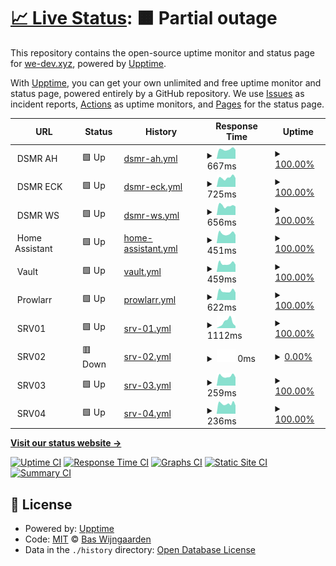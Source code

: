# [📈 Live Status](https://uptime.we-dev.xyz): <!--live status--> **🟧 Partial outage**

This repository contains the open-source uptime monitor and status page for [we-dev.xyz](https://uptime.we-dev.xyz), powered by [Upptime](https://github.com/upptime/upptime).

With [Upptime](https://upptime.js.org), you can get your own unlimited and free uptime monitor and status page, powered entirely by a GitHub repository. We use [Issues](https://github.com/cookie-org/web-uptime/issues) as incident reports, [Actions](https://github.com/cookie-org/web-uptime/actions) as uptime monitors, and [Pages](https://uptime.we-dev.xyz) for the status page.

<!--start: status pages-->
<!-- This summary is generated by Upptime (https://github.com/upptime/upptime) -->
<!-- Do not edit this manually, your changes will be overwritten -->
<!-- prettier-ignore -->
| URL | Status | History | Response Time | Uptime |
| --- | ------ | ------- | ------------- | ------ |
| <img alt="" src="https://raw.githubusercontent.com/dsmrreader/dsmr-reader/9a166c5d82d90a218fb5c2614483e1731de893ac/dsmr_frontend/static/dsmr_frontend/img/favicons/favicon-32x32.png" height="13"> DSMR AH | 🟩 Up | [dsmr-ah.yml](https://github.com/cookie-org/web-uptime/commits/HEAD/history/dsmr-ah.yml) | <details><summary><img alt="Response time graph" src="./graphs/dsmr-ah/response-time-week.png" height="20"> 667ms</summary><br><a href="https://uptime.we-dev.xyz/history/dsmr-ah"><img alt="Response time 752" src="https://img.shields.io/endpoint?url=https%3A%2F%2Fraw.githubusercontent.com%2Fcookie-org%2Fweb-uptime%2FHEAD%2Fapi%2Fdsmr-ah%2Fresponse-time.json"></a><br><a href="https://uptime.we-dev.xyz/history/dsmr-ah"><img alt="24-hour response time 638" src="https://img.shields.io/endpoint?url=https%3A%2F%2Fraw.githubusercontent.com%2Fcookie-org%2Fweb-uptime%2FHEAD%2Fapi%2Fdsmr-ah%2Fresponse-time-day.json"></a><br><a href="https://uptime.we-dev.xyz/history/dsmr-ah"><img alt="7-day response time 667" src="https://img.shields.io/endpoint?url=https%3A%2F%2Fraw.githubusercontent.com%2Fcookie-org%2Fweb-uptime%2FHEAD%2Fapi%2Fdsmr-ah%2Fresponse-time-week.json"></a><br><a href="https://uptime.we-dev.xyz/history/dsmr-ah"><img alt="30-day response time 662" src="https://img.shields.io/endpoint?url=https%3A%2F%2Fraw.githubusercontent.com%2Fcookie-org%2Fweb-uptime%2FHEAD%2Fapi%2Fdsmr-ah%2Fresponse-time-month.json"></a><br><a href="https://uptime.we-dev.xyz/history/dsmr-ah"><img alt="1-year response time 787" src="https://img.shields.io/endpoint?url=https%3A%2F%2Fraw.githubusercontent.com%2Fcookie-org%2Fweb-uptime%2FHEAD%2Fapi%2Fdsmr-ah%2Fresponse-time-year.json"></a></details> | <details><summary><a href="https://uptime.we-dev.xyz/history/dsmr-ah">100.00%</a></summary><a href="https://uptime.we-dev.xyz/history/dsmr-ah"><img alt="All-time uptime 99.74%" src="https://img.shields.io/endpoint?url=https%3A%2F%2Fraw.githubusercontent.com%2Fcookie-org%2Fweb-uptime%2FHEAD%2Fapi%2Fdsmr-ah%2Fuptime.json"></a><br><a href="https://uptime.we-dev.xyz/history/dsmr-ah"><img alt="24-hour uptime 100.00%" src="https://img.shields.io/endpoint?url=https%3A%2F%2Fraw.githubusercontent.com%2Fcookie-org%2Fweb-uptime%2FHEAD%2Fapi%2Fdsmr-ah%2Fuptime-day.json"></a><br><a href="https://uptime.we-dev.xyz/history/dsmr-ah"><img alt="7-day uptime 100.00%" src="https://img.shields.io/endpoint?url=https%3A%2F%2Fraw.githubusercontent.com%2Fcookie-org%2Fweb-uptime%2FHEAD%2Fapi%2Fdsmr-ah%2Fuptime-week.json"></a><br><a href="https://uptime.we-dev.xyz/history/dsmr-ah"><img alt="30-day uptime 99.90%" src="https://img.shields.io/endpoint?url=https%3A%2F%2Fraw.githubusercontent.com%2Fcookie-org%2Fweb-uptime%2FHEAD%2Fapi%2Fdsmr-ah%2Fuptime-month.json"></a><br><a href="https://uptime.we-dev.xyz/history/dsmr-ah"><img alt="1-year uptime 99.91%" src="https://img.shields.io/endpoint?url=https%3A%2F%2Fraw.githubusercontent.com%2Fcookie-org%2Fweb-uptime%2FHEAD%2Fapi%2Fdsmr-ah%2Fuptime-year.json"></a></details>
| <img alt="" src="https://raw.githubusercontent.com/dsmrreader/dsmr-reader/9a166c5d82d90a218fb5c2614483e1731de893ac/dsmr_frontend/static/dsmr_frontend/img/favicons/favicon-32x32.png" height="13"> DSMR ECK | 🟩 Up | [dsmr-eck.yml](https://github.com/cookie-org/web-uptime/commits/HEAD/history/dsmr-eck.yml) | <details><summary><img alt="Response time graph" src="./graphs/dsmr-eck/response-time-week.png" height="20"> 725ms</summary><br><a href="https://uptime.we-dev.xyz/history/dsmr-eck"><img alt="Response time 789" src="https://img.shields.io/endpoint?url=https%3A%2F%2Fraw.githubusercontent.com%2Fcookie-org%2Fweb-uptime%2FHEAD%2Fapi%2Fdsmr-eck%2Fresponse-time.json"></a><br><a href="https://uptime.we-dev.xyz/history/dsmr-eck"><img alt="24-hour response time 688" src="https://img.shields.io/endpoint?url=https%3A%2F%2Fraw.githubusercontent.com%2Fcookie-org%2Fweb-uptime%2FHEAD%2Fapi%2Fdsmr-eck%2Fresponse-time-day.json"></a><br><a href="https://uptime.we-dev.xyz/history/dsmr-eck"><img alt="7-day response time 725" src="https://img.shields.io/endpoint?url=https%3A%2F%2Fraw.githubusercontent.com%2Fcookie-org%2Fweb-uptime%2FHEAD%2Fapi%2Fdsmr-eck%2Fresponse-time-week.json"></a><br><a href="https://uptime.we-dev.xyz/history/dsmr-eck"><img alt="30-day response time 782" src="https://img.shields.io/endpoint?url=https%3A%2F%2Fraw.githubusercontent.com%2Fcookie-org%2Fweb-uptime%2FHEAD%2Fapi%2Fdsmr-eck%2Fresponse-time-month.json"></a><br><a href="https://uptime.we-dev.xyz/history/dsmr-eck"><img alt="1-year response time 796" src="https://img.shields.io/endpoint?url=https%3A%2F%2Fraw.githubusercontent.com%2Fcookie-org%2Fweb-uptime%2FHEAD%2Fapi%2Fdsmr-eck%2Fresponse-time-year.json"></a></details> | <details><summary><a href="https://uptime.we-dev.xyz/history/dsmr-eck">100.00%</a></summary><a href="https://uptime.we-dev.xyz/history/dsmr-eck"><img alt="All-time uptime 99.74%" src="https://img.shields.io/endpoint?url=https%3A%2F%2Fraw.githubusercontent.com%2Fcookie-org%2Fweb-uptime%2FHEAD%2Fapi%2Fdsmr-eck%2Fuptime.json"></a><br><a href="https://uptime.we-dev.xyz/history/dsmr-eck"><img alt="24-hour uptime 100.00%" src="https://img.shields.io/endpoint?url=https%3A%2F%2Fraw.githubusercontent.com%2Fcookie-org%2Fweb-uptime%2FHEAD%2Fapi%2Fdsmr-eck%2Fuptime-day.json"></a><br><a href="https://uptime.we-dev.xyz/history/dsmr-eck"><img alt="7-day uptime 100.00%" src="https://img.shields.io/endpoint?url=https%3A%2F%2Fraw.githubusercontent.com%2Fcookie-org%2Fweb-uptime%2FHEAD%2Fapi%2Fdsmr-eck%2Fuptime-week.json"></a><br><a href="https://uptime.we-dev.xyz/history/dsmr-eck"><img alt="30-day uptime 99.90%" src="https://img.shields.io/endpoint?url=https%3A%2F%2Fraw.githubusercontent.com%2Fcookie-org%2Fweb-uptime%2FHEAD%2Fapi%2Fdsmr-eck%2Fuptime-month.json"></a><br><a href="https://uptime.we-dev.xyz/history/dsmr-eck"><img alt="1-year uptime 99.92%" src="https://img.shields.io/endpoint?url=https%3A%2F%2Fraw.githubusercontent.com%2Fcookie-org%2Fweb-uptime%2FHEAD%2Fapi%2Fdsmr-eck%2Fuptime-year.json"></a></details>
| <img alt="" src="https://raw.githubusercontent.com/dsmrreader/dsmr-reader/9a166c5d82d90a218fb5c2614483e1731de893ac/dsmr_frontend/static/dsmr_frontend/img/favicons/favicon-32x32.png" height="13"> DSMR WS | 🟩 Up | [dsmr-ws.yml](https://github.com/cookie-org/web-uptime/commits/HEAD/history/dsmr-ws.yml) | <details><summary><img alt="Response time graph" src="./graphs/dsmr-ws/response-time-week.png" height="20"> 656ms</summary><br><a href="https://uptime.we-dev.xyz/history/dsmr-ws"><img alt="Response time 675" src="https://img.shields.io/endpoint?url=https%3A%2F%2Fraw.githubusercontent.com%2Fcookie-org%2Fweb-uptime%2FHEAD%2Fapi%2Fdsmr-ws%2Fresponse-time.json"></a><br><a href="https://uptime.we-dev.xyz/history/dsmr-ws"><img alt="24-hour response time 602" src="https://img.shields.io/endpoint?url=https%3A%2F%2Fraw.githubusercontent.com%2Fcookie-org%2Fweb-uptime%2FHEAD%2Fapi%2Fdsmr-ws%2Fresponse-time-day.json"></a><br><a href="https://uptime.we-dev.xyz/history/dsmr-ws"><img alt="7-day response time 656" src="https://img.shields.io/endpoint?url=https%3A%2F%2Fraw.githubusercontent.com%2Fcookie-org%2Fweb-uptime%2FHEAD%2Fapi%2Fdsmr-ws%2Fresponse-time-week.json"></a><br><a href="https://uptime.we-dev.xyz/history/dsmr-ws"><img alt="30-day response time 674" src="https://img.shields.io/endpoint?url=https%3A%2F%2Fraw.githubusercontent.com%2Fcookie-org%2Fweb-uptime%2FHEAD%2Fapi%2Fdsmr-ws%2Fresponse-time-month.json"></a><br><a href="https://uptime.we-dev.xyz/history/dsmr-ws"><img alt="1-year response time 686" src="https://img.shields.io/endpoint?url=https%3A%2F%2Fraw.githubusercontent.com%2Fcookie-org%2Fweb-uptime%2FHEAD%2Fapi%2Fdsmr-ws%2Fresponse-time-year.json"></a></details> | <details><summary><a href="https://uptime.we-dev.xyz/history/dsmr-ws">100.00%</a></summary><a href="https://uptime.we-dev.xyz/history/dsmr-ws"><img alt="All-time uptime 99.74%" src="https://img.shields.io/endpoint?url=https%3A%2F%2Fraw.githubusercontent.com%2Fcookie-org%2Fweb-uptime%2FHEAD%2Fapi%2Fdsmr-ws%2Fuptime.json"></a><br><a href="https://uptime.we-dev.xyz/history/dsmr-ws"><img alt="24-hour uptime 100.00%" src="https://img.shields.io/endpoint?url=https%3A%2F%2Fraw.githubusercontent.com%2Fcookie-org%2Fweb-uptime%2FHEAD%2Fapi%2Fdsmr-ws%2Fuptime-day.json"></a><br><a href="https://uptime.we-dev.xyz/history/dsmr-ws"><img alt="7-day uptime 100.00%" src="https://img.shields.io/endpoint?url=https%3A%2F%2Fraw.githubusercontent.com%2Fcookie-org%2Fweb-uptime%2FHEAD%2Fapi%2Fdsmr-ws%2Fuptime-week.json"></a><br><a href="https://uptime.we-dev.xyz/history/dsmr-ws"><img alt="30-day uptime 99.90%" src="https://img.shields.io/endpoint?url=https%3A%2F%2Fraw.githubusercontent.com%2Fcookie-org%2Fweb-uptime%2FHEAD%2Fapi%2Fdsmr-ws%2Fuptime-month.json"></a><br><a href="https://uptime.we-dev.xyz/history/dsmr-ws"><img alt="1-year uptime 99.92%" src="https://img.shields.io/endpoint?url=https%3A%2F%2Fraw.githubusercontent.com%2Fcookie-org%2Fweb-uptime%2FHEAD%2Fapi%2Fdsmr-ws%2Fuptime-year.json"></a></details>
| <img alt="" src="https://icons.duckduckgo.com/ip3/null.ico" height="13"> Home Assistant | 🟩 Up | [home-assistant.yml](https://github.com/cookie-org/web-uptime/commits/HEAD/history/home-assistant.yml) | <details><summary><img alt="Response time graph" src="./graphs/home-assistant/response-time-week.png" height="20"> 451ms</summary><br><a href="https://uptime.we-dev.xyz/history/home-assistant"><img alt="Response time 492" src="https://img.shields.io/endpoint?url=https%3A%2F%2Fraw.githubusercontent.com%2Fcookie-org%2Fweb-uptime%2FHEAD%2Fapi%2Fhome-assistant%2Fresponse-time.json"></a><br><a href="https://uptime.we-dev.xyz/history/home-assistant"><img alt="24-hour response time 390" src="https://img.shields.io/endpoint?url=https%3A%2F%2Fraw.githubusercontent.com%2Fcookie-org%2Fweb-uptime%2FHEAD%2Fapi%2Fhome-assistant%2Fresponse-time-day.json"></a><br><a href="https://uptime.we-dev.xyz/history/home-assistant"><img alt="7-day response time 451" src="https://img.shields.io/endpoint?url=https%3A%2F%2Fraw.githubusercontent.com%2Fcookie-org%2Fweb-uptime%2FHEAD%2Fapi%2Fhome-assistant%2Fresponse-time-week.json"></a><br><a href="https://uptime.we-dev.xyz/history/home-assistant"><img alt="30-day response time 478" src="https://img.shields.io/endpoint?url=https%3A%2F%2Fraw.githubusercontent.com%2Fcookie-org%2Fweb-uptime%2FHEAD%2Fapi%2Fhome-assistant%2Fresponse-time-month.json"></a><br><a href="https://uptime.we-dev.xyz/history/home-assistant"><img alt="1-year response time 495" src="https://img.shields.io/endpoint?url=https%3A%2F%2Fraw.githubusercontent.com%2Fcookie-org%2Fweb-uptime%2FHEAD%2Fapi%2Fhome-assistant%2Fresponse-time-year.json"></a></details> | <details><summary><a href="https://uptime.we-dev.xyz/history/home-assistant">100.00%</a></summary><a href="https://uptime.we-dev.xyz/history/home-assistant"><img alt="All-time uptime 99.34%" src="https://img.shields.io/endpoint?url=https%3A%2F%2Fraw.githubusercontent.com%2Fcookie-org%2Fweb-uptime%2FHEAD%2Fapi%2Fhome-assistant%2Fuptime.json"></a><br><a href="https://uptime.we-dev.xyz/history/home-assistant"><img alt="24-hour uptime 100.00%" src="https://img.shields.io/endpoint?url=https%3A%2F%2Fraw.githubusercontent.com%2Fcookie-org%2Fweb-uptime%2FHEAD%2Fapi%2Fhome-assistant%2Fuptime-day.json"></a><br><a href="https://uptime.we-dev.xyz/history/home-assistant"><img alt="7-day uptime 100.00%" src="https://img.shields.io/endpoint?url=https%3A%2F%2Fraw.githubusercontent.com%2Fcookie-org%2Fweb-uptime%2FHEAD%2Fapi%2Fhome-assistant%2Fuptime-week.json"></a><br><a href="https://uptime.we-dev.xyz/history/home-assistant"><img alt="30-day uptime 100.00%" src="https://img.shields.io/endpoint?url=https%3A%2F%2Fraw.githubusercontent.com%2Fcookie-org%2Fweb-uptime%2FHEAD%2Fapi%2Fhome-assistant%2Fuptime-month.json"></a><br><a href="https://uptime.we-dev.xyz/history/home-assistant"><img alt="1-year uptime 98.55%" src="https://img.shields.io/endpoint?url=https%3A%2F%2Fraw.githubusercontent.com%2Fcookie-org%2Fweb-uptime%2FHEAD%2Fapi%2Fhome-assistant%2Fuptime-year.json"></a></details>
| <img alt="" src="https://icons.duckduckgo.com/ip3/null.ico" height="13"> Vault | 🟩 Up | [vault.yml](https://github.com/cookie-org/web-uptime/commits/HEAD/history/vault.yml) | <details><summary><img alt="Response time graph" src="./graphs/vault/response-time-week.png" height="20"> 459ms</summary><br><a href="https://uptime.we-dev.xyz/history/vault"><img alt="Response time 482" src="https://img.shields.io/endpoint?url=https%3A%2F%2Fraw.githubusercontent.com%2Fcookie-org%2Fweb-uptime%2FHEAD%2Fapi%2Fvault%2Fresponse-time.json"></a><br><a href="https://uptime.we-dev.xyz/history/vault"><img alt="24-hour response time 397" src="https://img.shields.io/endpoint?url=https%3A%2F%2Fraw.githubusercontent.com%2Fcookie-org%2Fweb-uptime%2FHEAD%2Fapi%2Fvault%2Fresponse-time-day.json"></a><br><a href="https://uptime.we-dev.xyz/history/vault"><img alt="7-day response time 459" src="https://img.shields.io/endpoint?url=https%3A%2F%2Fraw.githubusercontent.com%2Fcookie-org%2Fweb-uptime%2FHEAD%2Fapi%2Fvault%2Fresponse-time-week.json"></a><br><a href="https://uptime.we-dev.xyz/history/vault"><img alt="30-day response time 492" src="https://img.shields.io/endpoint?url=https%3A%2F%2Fraw.githubusercontent.com%2Fcookie-org%2Fweb-uptime%2FHEAD%2Fapi%2Fvault%2Fresponse-time-month.json"></a><br><a href="https://uptime.we-dev.xyz/history/vault"><img alt="1-year response time 497" src="https://img.shields.io/endpoint?url=https%3A%2F%2Fraw.githubusercontent.com%2Fcookie-org%2Fweb-uptime%2FHEAD%2Fapi%2Fvault%2Fresponse-time-year.json"></a></details> | <details><summary><a href="https://uptime.we-dev.xyz/history/vault">100.00%</a></summary><a href="https://uptime.we-dev.xyz/history/vault"><img alt="All-time uptime 99.77%" src="https://img.shields.io/endpoint?url=https%3A%2F%2Fraw.githubusercontent.com%2Fcookie-org%2Fweb-uptime%2FHEAD%2Fapi%2Fvault%2Fuptime.json"></a><br><a href="https://uptime.we-dev.xyz/history/vault"><img alt="24-hour uptime 100.00%" src="https://img.shields.io/endpoint?url=https%3A%2F%2Fraw.githubusercontent.com%2Fcookie-org%2Fweb-uptime%2FHEAD%2Fapi%2Fvault%2Fuptime-day.json"></a><br><a href="https://uptime.we-dev.xyz/history/vault"><img alt="7-day uptime 100.00%" src="https://img.shields.io/endpoint?url=https%3A%2F%2Fraw.githubusercontent.com%2Fcookie-org%2Fweb-uptime%2FHEAD%2Fapi%2Fvault%2Fuptime-week.json"></a><br><a href="https://uptime.we-dev.xyz/history/vault"><img alt="30-day uptime 100.00%" src="https://img.shields.io/endpoint?url=https%3A%2F%2Fraw.githubusercontent.com%2Fcookie-org%2Fweb-uptime%2FHEAD%2Fapi%2Fvault%2Fuptime-month.json"></a><br><a href="https://uptime.we-dev.xyz/history/vault"><img alt="1-year uptime 99.93%" src="https://img.shields.io/endpoint?url=https%3A%2F%2Fraw.githubusercontent.com%2Fcookie-org%2Fweb-uptime%2FHEAD%2Fapi%2Fvault%2Fuptime-year.json"></a></details>
| <img alt="" src="https://icons.duckduckgo.com/ip3/null.ico" height="13"> Prowlarr | 🟩 Up | [prowlarr.yml](https://github.com/cookie-org/web-uptime/commits/HEAD/history/prowlarr.yml) | <details><summary><img alt="Response time graph" src="./graphs/prowlarr/response-time-week.png" height="20"> 622ms</summary><br><a href="https://uptime.we-dev.xyz/history/prowlarr"><img alt="Response time 661" src="https://img.shields.io/endpoint?url=https%3A%2F%2Fraw.githubusercontent.com%2Fcookie-org%2Fweb-uptime%2FHEAD%2Fapi%2Fprowlarr%2Fresponse-time.json"></a><br><a href="https://uptime.we-dev.xyz/history/prowlarr"><img alt="24-hour response time 524" src="https://img.shields.io/endpoint?url=https%3A%2F%2Fraw.githubusercontent.com%2Fcookie-org%2Fweb-uptime%2FHEAD%2Fapi%2Fprowlarr%2Fresponse-time-day.json"></a><br><a href="https://uptime.we-dev.xyz/history/prowlarr"><img alt="7-day response time 622" src="https://img.shields.io/endpoint?url=https%3A%2F%2Fraw.githubusercontent.com%2Fcookie-org%2Fweb-uptime%2FHEAD%2Fapi%2Fprowlarr%2Fresponse-time-week.json"></a><br><a href="https://uptime.we-dev.xyz/history/prowlarr"><img alt="30-day response time 646" src="https://img.shields.io/endpoint?url=https%3A%2F%2Fraw.githubusercontent.com%2Fcookie-org%2Fweb-uptime%2FHEAD%2Fapi%2Fprowlarr%2Fresponse-time-month.json"></a><br><a href="https://uptime.we-dev.xyz/history/prowlarr"><img alt="1-year response time 672" src="https://img.shields.io/endpoint?url=https%3A%2F%2Fraw.githubusercontent.com%2Fcookie-org%2Fweb-uptime%2FHEAD%2Fapi%2Fprowlarr%2Fresponse-time-year.json"></a></details> | <details><summary><a href="https://uptime.we-dev.xyz/history/prowlarr">100.00%</a></summary><a href="https://uptime.we-dev.xyz/history/prowlarr"><img alt="All-time uptime 99.93%" src="https://img.shields.io/endpoint?url=https%3A%2F%2Fraw.githubusercontent.com%2Fcookie-org%2Fweb-uptime%2FHEAD%2Fapi%2Fprowlarr%2Fuptime.json"></a><br><a href="https://uptime.we-dev.xyz/history/prowlarr"><img alt="24-hour uptime 100.00%" src="https://img.shields.io/endpoint?url=https%3A%2F%2Fraw.githubusercontent.com%2Fcookie-org%2Fweb-uptime%2FHEAD%2Fapi%2Fprowlarr%2Fuptime-day.json"></a><br><a href="https://uptime.we-dev.xyz/history/prowlarr"><img alt="7-day uptime 100.00%" src="https://img.shields.io/endpoint?url=https%3A%2F%2Fraw.githubusercontent.com%2Fcookie-org%2Fweb-uptime%2FHEAD%2Fapi%2Fprowlarr%2Fuptime-week.json"></a><br><a href="https://uptime.we-dev.xyz/history/prowlarr"><img alt="30-day uptime 100.00%" src="https://img.shields.io/endpoint?url=https%3A%2F%2Fraw.githubusercontent.com%2Fcookie-org%2Fweb-uptime%2FHEAD%2Fapi%2Fprowlarr%2Fuptime-month.json"></a><br><a href="https://uptime.we-dev.xyz/history/prowlarr"><img alt="1-year uptime 99.95%" src="https://img.shields.io/endpoint?url=https%3A%2F%2Fraw.githubusercontent.com%2Fcookie-org%2Fweb-uptime%2FHEAD%2Fapi%2Fprowlarr%2Fuptime-year.json"></a></details>
| <img alt="" src="https://icons.duckduckgo.com/ip3/null.ico" height="13"> SRV01 | 🟩 Up | [srv-01.yml](https://github.com/cookie-org/web-uptime/commits/HEAD/history/srv-01.yml) | <details><summary><img alt="Response time graph" src="./graphs/srv-01/response-time-week.png" height="20"> 1112ms</summary><br><a href="https://uptime.we-dev.xyz/history/srv-01"><img alt="Response time 328" src="https://img.shields.io/endpoint?url=https%3A%2F%2Fraw.githubusercontent.com%2Fcookie-org%2Fweb-uptime%2FHEAD%2Fapi%2Fsrv-01%2Fresponse-time.json"></a><br><a href="https://uptime.we-dev.xyz/history/srv-01"><img alt="24-hour response time 385" src="https://img.shields.io/endpoint?url=https%3A%2F%2Fraw.githubusercontent.com%2Fcookie-org%2Fweb-uptime%2FHEAD%2Fapi%2Fsrv-01%2Fresponse-time-day.json"></a><br><a href="https://uptime.we-dev.xyz/history/srv-01"><img alt="7-day response time 1112" src="https://img.shields.io/endpoint?url=https%3A%2F%2Fraw.githubusercontent.com%2Fcookie-org%2Fweb-uptime%2FHEAD%2Fapi%2Fsrv-01%2Fresponse-time-week.json"></a><br><a href="https://uptime.we-dev.xyz/history/srv-01"><img alt="30-day response time 736" src="https://img.shields.io/endpoint?url=https%3A%2F%2Fraw.githubusercontent.com%2Fcookie-org%2Fweb-uptime%2FHEAD%2Fapi%2Fsrv-01%2Fresponse-time-month.json"></a><br><a href="https://uptime.we-dev.xyz/history/srv-01"><img alt="1-year response time 350" src="https://img.shields.io/endpoint?url=https%3A%2F%2Fraw.githubusercontent.com%2Fcookie-org%2Fweb-uptime%2FHEAD%2Fapi%2Fsrv-01%2Fresponse-time-year.json"></a></details> | <details><summary><a href="https://uptime.we-dev.xyz/history/srv-01">100.00%</a></summary><a href="https://uptime.we-dev.xyz/history/srv-01"><img alt="All-time uptime 92.60%" src="https://img.shields.io/endpoint?url=https%3A%2F%2Fraw.githubusercontent.com%2Fcookie-org%2Fweb-uptime%2FHEAD%2Fapi%2Fsrv-01%2Fuptime.json"></a><br><a href="https://uptime.we-dev.xyz/history/srv-01"><img alt="24-hour uptime 100.00%" src="https://img.shields.io/endpoint?url=https%3A%2F%2Fraw.githubusercontent.com%2Fcookie-org%2Fweb-uptime%2FHEAD%2Fapi%2Fsrv-01%2Fuptime-day.json"></a><br><a href="https://uptime.we-dev.xyz/history/srv-01"><img alt="7-day uptime 100.00%" src="https://img.shields.io/endpoint?url=https%3A%2F%2Fraw.githubusercontent.com%2Fcookie-org%2Fweb-uptime%2FHEAD%2Fapi%2Fsrv-01%2Fuptime-week.json"></a><br><a href="https://uptime.we-dev.xyz/history/srv-01"><img alt="30-day uptime 50.49%" src="https://img.shields.io/endpoint?url=https%3A%2F%2Fraw.githubusercontent.com%2Fcookie-org%2Fweb-uptime%2FHEAD%2Fapi%2Fsrv-01%2Fuptime-month.json"></a><br><a href="https://uptime.we-dev.xyz/history/srv-01"><img alt="1-year uptime 95.87%" src="https://img.shields.io/endpoint?url=https%3A%2F%2Fraw.githubusercontent.com%2Fcookie-org%2Fweb-uptime%2FHEAD%2Fapi%2Fsrv-01%2Fuptime-year.json"></a></details>
| <img alt="" src="https://icons.duckduckgo.com/ip3/null.ico" height="13"> SRV02 | 🟥 Down | [srv-02.yml](https://github.com/cookie-org/web-uptime/commits/HEAD/history/srv-02.yml) | <details><summary><img alt="Response time graph" src="./graphs/srv-02/response-time-week.png" height="20"> 0ms</summary><br><a href="https://uptime.we-dev.xyz/history/srv-02"><img alt="Response time 256" src="https://img.shields.io/endpoint?url=https%3A%2F%2Fraw.githubusercontent.com%2Fcookie-org%2Fweb-uptime%2FHEAD%2Fapi%2Fsrv-02%2Fresponse-time.json"></a><br><a href="https://uptime.we-dev.xyz/history/srv-02"><img alt="24-hour response time 0" src="https://img.shields.io/endpoint?url=https%3A%2F%2Fraw.githubusercontent.com%2Fcookie-org%2Fweb-uptime%2FHEAD%2Fapi%2Fsrv-02%2Fresponse-time-day.json"></a><br><a href="https://uptime.we-dev.xyz/history/srv-02"><img alt="7-day response time 0" src="https://img.shields.io/endpoint?url=https%3A%2F%2Fraw.githubusercontent.com%2Fcookie-org%2Fweb-uptime%2FHEAD%2Fapi%2Fsrv-02%2Fresponse-time-week.json"></a><br><a href="https://uptime.we-dev.xyz/history/srv-02"><img alt="30-day response time 0" src="https://img.shields.io/endpoint?url=https%3A%2F%2Fraw.githubusercontent.com%2Fcookie-org%2Fweb-uptime%2FHEAD%2Fapi%2Fsrv-02%2Fresponse-time-month.json"></a><br><a href="https://uptime.we-dev.xyz/history/srv-02"><img alt="1-year response time 255" src="https://img.shields.io/endpoint?url=https%3A%2F%2Fraw.githubusercontent.com%2Fcookie-org%2Fweb-uptime%2FHEAD%2Fapi%2Fsrv-02%2Fresponse-time-year.json"></a></details> | <details><summary><a href="https://uptime.we-dev.xyz/history/srv-02">0.00%</a></summary><a href="https://uptime.we-dev.xyz/history/srv-02"><img alt="All-time uptime 86.26%" src="https://img.shields.io/endpoint?url=https%3A%2F%2Fraw.githubusercontent.com%2Fcookie-org%2Fweb-uptime%2FHEAD%2Fapi%2Fsrv-02%2Fuptime.json"></a><br><a href="https://uptime.we-dev.xyz/history/srv-02"><img alt="24-hour uptime 0.00%" src="https://img.shields.io/endpoint?url=https%3A%2F%2Fraw.githubusercontent.com%2Fcookie-org%2Fweb-uptime%2FHEAD%2Fapi%2Fsrv-02%2Fuptime-day.json"></a><br><a href="https://uptime.we-dev.xyz/history/srv-02"><img alt="7-day uptime 0.00%" src="https://img.shields.io/endpoint?url=https%3A%2F%2Fraw.githubusercontent.com%2Fcookie-org%2Fweb-uptime%2FHEAD%2Fapi%2Fsrv-02%2Fuptime-week.json"></a><br><a href="https://uptime.we-dev.xyz/history/srv-02"><img alt="30-day uptime 0.00%" src="https://img.shields.io/endpoint?url=https%3A%2F%2Fraw.githubusercontent.com%2Fcookie-org%2Fweb-uptime%2FHEAD%2Fapi%2Fsrv-02%2Fuptime-month.json"></a><br><a href="https://uptime.we-dev.xyz/history/srv-02"><img alt="1-year uptime 66.99%" src="https://img.shields.io/endpoint?url=https%3A%2F%2Fraw.githubusercontent.com%2Fcookie-org%2Fweb-uptime%2FHEAD%2Fapi%2Fsrv-02%2Fuptime-year.json"></a></details>
| <img alt="" src="https://icons.duckduckgo.com/ip3/null.ico" height="13"> SRV03 | 🟩 Up | [srv-03.yml](https://github.com/cookie-org/web-uptime/commits/HEAD/history/srv-03.yml) | <details><summary><img alt="Response time graph" src="./graphs/srv-03/response-time-week.png" height="20"> 259ms</summary><br><a href="https://uptime.we-dev.xyz/history/srv-03"><img alt="Response time 273" src="https://img.shields.io/endpoint?url=https%3A%2F%2Fraw.githubusercontent.com%2Fcookie-org%2Fweb-uptime%2FHEAD%2Fapi%2Fsrv-03%2Fresponse-time.json"></a><br><a href="https://uptime.we-dev.xyz/history/srv-03"><img alt="24-hour response time 227" src="https://img.shields.io/endpoint?url=https%3A%2F%2Fraw.githubusercontent.com%2Fcookie-org%2Fweb-uptime%2FHEAD%2Fapi%2Fsrv-03%2Fresponse-time-day.json"></a><br><a href="https://uptime.we-dev.xyz/history/srv-03"><img alt="7-day response time 259" src="https://img.shields.io/endpoint?url=https%3A%2F%2Fraw.githubusercontent.com%2Fcookie-org%2Fweb-uptime%2FHEAD%2Fapi%2Fsrv-03%2Fresponse-time-week.json"></a><br><a href="https://uptime.we-dev.xyz/history/srv-03"><img alt="30-day response time 272" src="https://img.shields.io/endpoint?url=https%3A%2F%2Fraw.githubusercontent.com%2Fcookie-org%2Fweb-uptime%2FHEAD%2Fapi%2Fsrv-03%2Fresponse-time-month.json"></a><br><a href="https://uptime.we-dev.xyz/history/srv-03"><img alt="1-year response time 274" src="https://img.shields.io/endpoint?url=https%3A%2F%2Fraw.githubusercontent.com%2Fcookie-org%2Fweb-uptime%2FHEAD%2Fapi%2Fsrv-03%2Fresponse-time-year.json"></a></details> | <details><summary><a href="https://uptime.we-dev.xyz/history/srv-03">100.00%</a></summary><a href="https://uptime.we-dev.xyz/history/srv-03"><img alt="All-time uptime 99.97%" src="https://img.shields.io/endpoint?url=https%3A%2F%2Fraw.githubusercontent.com%2Fcookie-org%2Fweb-uptime%2FHEAD%2Fapi%2Fsrv-03%2Fuptime.json"></a><br><a href="https://uptime.we-dev.xyz/history/srv-03"><img alt="24-hour uptime 100.00%" src="https://img.shields.io/endpoint?url=https%3A%2F%2Fraw.githubusercontent.com%2Fcookie-org%2Fweb-uptime%2FHEAD%2Fapi%2Fsrv-03%2Fuptime-day.json"></a><br><a href="https://uptime.we-dev.xyz/history/srv-03"><img alt="7-day uptime 100.00%" src="https://img.shields.io/endpoint?url=https%3A%2F%2Fraw.githubusercontent.com%2Fcookie-org%2Fweb-uptime%2FHEAD%2Fapi%2Fsrv-03%2Fuptime-week.json"></a><br><a href="https://uptime.we-dev.xyz/history/srv-03"><img alt="30-day uptime 100.00%" src="https://img.shields.io/endpoint?url=https%3A%2F%2Fraw.githubusercontent.com%2Fcookie-org%2Fweb-uptime%2FHEAD%2Fapi%2Fsrv-03%2Fuptime-month.json"></a><br><a href="https://uptime.we-dev.xyz/history/srv-03"><img alt="1-year uptime 99.98%" src="https://img.shields.io/endpoint?url=https%3A%2F%2Fraw.githubusercontent.com%2Fcookie-org%2Fweb-uptime%2FHEAD%2Fapi%2Fsrv-03%2Fuptime-year.json"></a></details>
| <img alt="" src="https://icons.duckduckgo.com/ip3/null.ico" height="13"> SRV04 | 🟩 Up | [srv-04.yml](https://github.com/cookie-org/web-uptime/commits/HEAD/history/srv-04.yml) | <details><summary><img alt="Response time graph" src="./graphs/srv-04/response-time-week.png" height="20"> 236ms</summary><br><a href="https://uptime.we-dev.xyz/history/srv-04"><img alt="Response time 248" src="https://img.shields.io/endpoint?url=https%3A%2F%2Fraw.githubusercontent.com%2Fcookie-org%2Fweb-uptime%2FHEAD%2Fapi%2Fsrv-04%2Fresponse-time.json"></a><br><a href="https://uptime.we-dev.xyz/history/srv-04"><img alt="24-hour response time 194" src="https://img.shields.io/endpoint?url=https%3A%2F%2Fraw.githubusercontent.com%2Fcookie-org%2Fweb-uptime%2FHEAD%2Fapi%2Fsrv-04%2Fresponse-time-day.json"></a><br><a href="https://uptime.we-dev.xyz/history/srv-04"><img alt="7-day response time 236" src="https://img.shields.io/endpoint?url=https%3A%2F%2Fraw.githubusercontent.com%2Fcookie-org%2Fweb-uptime%2FHEAD%2Fapi%2Fsrv-04%2Fresponse-time-week.json"></a><br><a href="https://uptime.we-dev.xyz/history/srv-04"><img alt="30-day response time 247" src="https://img.shields.io/endpoint?url=https%3A%2F%2Fraw.githubusercontent.com%2Fcookie-org%2Fweb-uptime%2FHEAD%2Fapi%2Fsrv-04%2Fresponse-time-month.json"></a><br><a href="https://uptime.we-dev.xyz/history/srv-04"><img alt="1-year response time 248" src="https://img.shields.io/endpoint?url=https%3A%2F%2Fraw.githubusercontent.com%2Fcookie-org%2Fweb-uptime%2FHEAD%2Fapi%2Fsrv-04%2Fresponse-time-year.json"></a></details> | <details><summary><a href="https://uptime.we-dev.xyz/history/srv-04">100.00%</a></summary><a href="https://uptime.we-dev.xyz/history/srv-04"><img alt="All-time uptime 99.82%" src="https://img.shields.io/endpoint?url=https%3A%2F%2Fraw.githubusercontent.com%2Fcookie-org%2Fweb-uptime%2FHEAD%2Fapi%2Fsrv-04%2Fuptime.json"></a><br><a href="https://uptime.we-dev.xyz/history/srv-04"><img alt="24-hour uptime 100.00%" src="https://img.shields.io/endpoint?url=https%3A%2F%2Fraw.githubusercontent.com%2Fcookie-org%2Fweb-uptime%2FHEAD%2Fapi%2Fsrv-04%2Fuptime-day.json"></a><br><a href="https://uptime.we-dev.xyz/history/srv-04"><img alt="7-day uptime 100.00%" src="https://img.shields.io/endpoint?url=https%3A%2F%2Fraw.githubusercontent.com%2Fcookie-org%2Fweb-uptime%2FHEAD%2Fapi%2Fsrv-04%2Fuptime-week.json"></a><br><a href="https://uptime.we-dev.xyz/history/srv-04"><img alt="30-day uptime 99.90%" src="https://img.shields.io/endpoint?url=https%3A%2F%2Fraw.githubusercontent.com%2Fcookie-org%2Fweb-uptime%2FHEAD%2Fapi%2Fsrv-04%2Fuptime-month.json"></a><br><a href="https://uptime.we-dev.xyz/history/srv-04"><img alt="1-year uptime 99.87%" src="https://img.shields.io/endpoint?url=https%3A%2F%2Fraw.githubusercontent.com%2Fcookie-org%2Fweb-uptime%2FHEAD%2Fapi%2Fsrv-04%2Fuptime-year.json"></a></details>

<!--end: status pages-->

[**Visit our status website →**](https://uptime.we-dev.xyz)

[![Uptime CI](https://github.com/cookie-org/web-uptime/workflows/Uptime%20CI/badge.svg)](https://github.com/cookie-org/web-uptime/actions?query=workflow%3A%22Uptime+CI%22)
[![Response Time CI](https://github.com/cookie-org/web-uptime/workflows/Response%20Time%20CI/badge.svg)](https://github.com/cookie-org/web-uptime/actions?query=workflow%3A%22Response+Time+CI%22)
[![Graphs CI](https://github.com/cookie-org/web-uptime/workflows/Graphs%20CI/badge.svg)](https://github.com/cookie-org/web-uptime/actions?query=workflow%3A%22Graphs+CI%22)
[![Static Site CI](https://github.com/cookie-org/web-uptime/workflows/Static%20Site%20CI/badge.svg)](https://github.com/cookie-org/web-uptime/actions?query=workflow%3A%22Static+Site+CI%22)
[![Summary CI](https://github.com/cookie-org/web-uptime/workflows/Summary%20CI/badge.svg)](https://github.com/cookie-org/web-uptime/actions?query=workflow%3A%22Summary+CI%22)

## 📄 License

- Powered by: [Upptime](https://github.com/upptime/upptime)
- Code: [MIT](./LICENSE) © [Bas Wijngaarden](https://uptime.we-dev.xyz)
- Data in the `./history` directory: [Open Database License](https://opendatacommons.org/licenses/odbl/1-0/)
